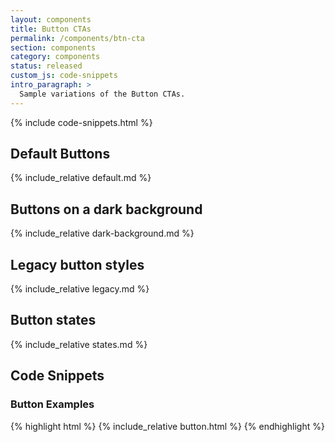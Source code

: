 ```yaml
---
layout: components
title: Button CTAs
permalink: /components/btn-cta
section: components
category: components
status: released
custom_js: code-snippets
intro_paragraph: >
  Sample variations of the Button CTAs.
---
```


{% include code-snippets.html %}

## Default Buttons
{% include_relative default.md %}

## Buttons on a dark background
{% include_relative dark-background.md %}

## Legacy button styles
{% include_relative legacy.md %}

## Button states
{% include_relative states.md %}

<h2 id="code">Code Snippets</h2>

### Button Examples
{% highlight html %}
  {% include_relative button.html %}
{% endhighlight %}

